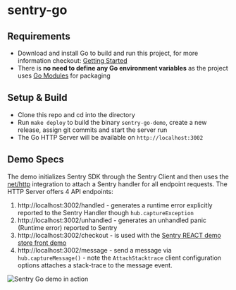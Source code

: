 # sentry-go

## Requirements

- Download and install Go to build and run this project, for more information checkout:
[Getting Started](https://golang.org/doc/install)
- There is **no need to define any Go environment variables** as the project uses [Go Modules](https://github.com/golang/go/wiki/Modules) for packaging

## Setup & Build

- Clone this repo and cd into the directory
- Run `make deploy` to build the binary `sentry-go-demo`, create a new release, assign git commits and start the server run
- The Go HTTP Server will be available on `http://localhost:3002`

## Demo Specs

The demo initializes Sentry SDK through the Sentry Client and then uses the [net/http](https://docs.sentry.io/platforms/go/http/) integration to attach a Sentry handler for all endpoint requests.
The HTTP Server offers 4 API endpoints:

1. http://localhost:3002/handled - generates a runtime error explicitly reported to the Sentry Handler though `hub.captureException`
2. http://localhost:3002/unhandled - generates an unhandled panic (Runtime error) reported to Sentry
3. http://localhost:3002/checkout - is used with the [Sentry REACT demo store front demo](https://github.com/sentry-demos/react)
4. http://localhost:3002/message - send a message via `hub.captureMessage()` - note the `AttachStacktrace` client configuration options attaches a stack-trace to the message event.

![Sentry Go demo in action](sentry-go-demo.gif)
